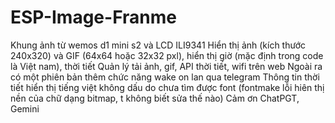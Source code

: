 # ESP-Image-Franme
Khung ảnh từ wemos d1 mini s2 và LCD ILI9341
Hiển thị ảnh (kích thước 240x320) và GIF (64x64 hoặc 32x32 pxl), hiển thị giờ (mặc định trong code là Việt nam), thời tiết
Quản lý tải ảnh, gif, API thời tiết, wifi trên web
Ngoài ra có một phiên bản thêm chức năng wake on lan qua telegram
Thông tin thời tiết hiển thị tiếng việt không dấu do chưa tìm được font (fontmake lỗi hiên thị nền của chữ dạng bitmap, t không biết sửa thế nào)
Cảm ơn ChatPGT, Gemini
